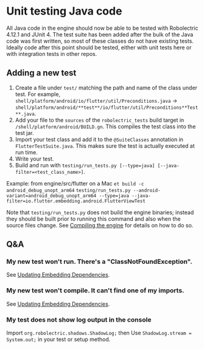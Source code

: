 # Unit testing Java code

All Java code in the engine should now be able to be tested with Robolectric 4.12.1
and JUnit 4. The test suite has been added after the bulk of the Java code was
first written, so most of these classes do not have existing tests. Ideally code
after this point should be tested, either with unit tests here or with
integration tests in other repos.

## Adding a new test

1. Create a file under `test/` matching the path and name of the class under
   test. For example,
   `shell/platform/android/io/flutter/util/Preconditions.java` ->
   `shell/platform/android/**test**/io/flutter/util/Preconditions**Test**.java`.
2. Add your file to the `sources` of the `robolectric_tests` build target in
   `/shell/platform/android/BUILD.gn`. This compiles the test class into the
   test jar.
3. Import your test class and add it to the `@SuiteClasses` annotation in
   `FlutterTestSuite.java`. This makes sure the test is actually executed at
   run time.
4. Write your test.
5. Build and run with `testing/run_tests.py [--type=java] [--java-filter=<test_class_name>]`.

Example: from engine/src/flutter on a Mac
`et build -c android_debug_unopt_arm64`
`testing/run_tests.py --android-variant=android_debug_unopt_arm64 --type=java --java-filter=io.flutter.embedding.android.FlutterViewTest`

Note that `testing/run_tests.py` does not build the engine binaries; instead they
should be built prior to running this command and also when the source files
change. See [Compiling the engine](https://github.com/flutter/flutter/wiki/Compiling-the-engine)
for details on how to do so.

## Q&A

### My new test won't run. There's a "ClassNotFoundException".

See [Updating Embedding Dependencies](/tools/cipd/android_embedding_bundle).

### My new test won't compile. It can't find one of my imports.

See [Updating Embedding Dependencies](/tools/cipd/android_embedding_bundle).

### My test does not show log output in the console

Import `org.robolectric.shadows.ShadowLog;` then
Use `ShadowLog.stream = System.out;` in your test or setup method.
